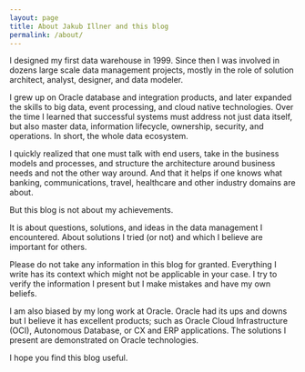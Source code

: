 ```yaml
---
layout: page
title: About Jakub Illner and this blog
permalink: /about/
---
```


I designed my first data warehouse in 1999. Since then I was involved in dozens large scale data management projects, mostly in the role of solution architect, analyst, designer, and data modeler.

I grew up on Oracle database and integration products, and later expanded the skills to big data, event processing, and cloud native technologies. Over the time I learned that successful systems must address not just data itself, but also master data, information lifecycle, ownership, security, and operations. In short, the whole data ecosystem.

I quickly realized that one must talk with end users, take in the business models and processes, and structure the architecture around business needs and not the other way around. And that it helps if one knows what banking, communications, travel, healthcare and other industry domains are about. 

But this blog is not about my achievements.

It is about questions, solutions, and ideas in the data management I encountered. About solutions I tried (or not) and which I believe are important for others.

Please do not take any information in this blog for granted. Everything I write has its context which might not be applicable in your case. I try to verify the information I present but I make mistakes and have my own beliefs.

I am also biased by my long work at Oracle. Oracle had its ups and downs but I believe it has excellent products; such as Oracle Cloud Infrastructure (OCI), Autonomous Database, or CX and ERP applications. The solutions I present are demonstrated on Oracle technologies.

I hope you find this blog useful.
